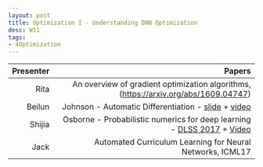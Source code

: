 ```yaml
---
layout: post
title: Optimization I - Understanding DNN Optimization
desc: W11
tags:
- 4Optimization
---
```



| Presenter | Papers |
| -----: | ----------: |
| Rita | An overview of gradient optimization algorithms,(https://arxiv.org/abs/1609.04747)  |
| Beilun |  Johnson - Automatic Differentiation - [slide](https://drive.google.com/file/d/0B6NHiPcsmak1ckYxR2hmRGdzdFk/view) + [video](http://videolectures.net/deeplearning2017_johnson_automatic_differentiation/) |
| Shijia | Osborne - Probabilistic numerics for deep learning - [DLSS 2017](https://drive.google.com/file/d/0B2A1tnmq5zQdWHBYOFctNi1KdVU/view) + [Video](http://videolectures.net/deeplearning2017_osborne_probabilistic_numerics/) |
| Jack | Automated Curriculum Learning for Neural Networks, ICML17 |

